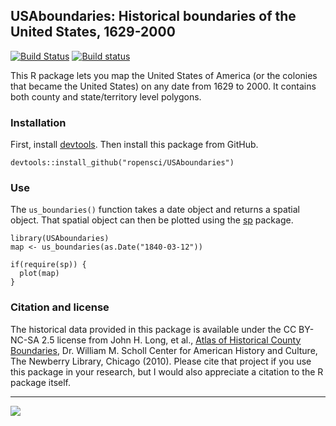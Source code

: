 ## USAboundaries: Historical boundaries of the United States, 1629-2000

[![Build Status](https://travis-ci.org/ropensci/USAboundaries.png?branch=master)](https://travis-ci.org/ropensci/USAboundaries)
[![Build status](https://ci.appveyor.com/api/projects/status/p50pym9vtnky597e?svg=true)](https://ci.appveyor.com/project/lmullen/USAboundaries)


This R package lets you map the United States of America (or the colonies that
became the United States) on any date from 1629 to 2000. It contains 
both county and state/territory level polygons.

### Installation

First, install [devtools][]. Then install this package from GitHub.

    devtools::install_github("ropensci/USAboundaries")

### Use

The `us_boundaries()` function takes a date object and returns a spatial
object. That spatial object can then be plotted using the [sp][]
package.

    library(USAboundaries)
    map <- us_boundaries(as.Date("1840-03-12"))

    if(require(sp)) {
      plot(map)
    }

### Citation and license

The historical data provided in this package is available under the CC
BY-NC-SA 2.5 license from John H. Long, et al., [Atlas of Historical
County Boundaries][], Dr. William M. Scholl Center for American History
and Culture, The Newberry Library, Chicago (2010). Please cite that
project if you use this package in your research, but I would also
appreciate a citation to the R package itself.

  [devtools]: https://github.com/hadley/devtools
  [sp]: http://cran.r-project.org/web/packages/sp/index.html
  [Atlas of Historical County Boundaries]: http://publications.newberry.org/ahcbp/

---
[![](http://ropensci.org/public_images/github_footer.png)](http://ropensci.org)

